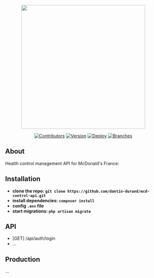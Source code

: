 <p align="center"><a href="https://laravel.com" target="_blank"><img src="https://www.creads.com/wp-content/uploads/2021/05/header-2-10.png" width="400"></a></p>

<p align="center">
<a href="#"><img src="https://img.shields.io/badge/Contributors-2-green?style=plastic&logo=github" alt="Contributors"></a>
<a href="#"><img src="https://img.shields.io/badge/Version-0.0.1-green?style=plastic" alt="Version"></a>
<a href="#"><img src="https://img.shields.io/badge/Deploy-No-red?style=plastic" alt="Deploy"></a>
<a href="#"><img src="https://img.shields.io/badge/Branches-2-white?style=plastic" alt="Branches"></a>
</p>

## About

Health control management API for McDonald's France:

## Installation

-   **clone the repo: `git clone https://github.com/dantin-durand/mcd-control-api.git`**
-   **install dependencies: `composer install`**
-   **config `.env` file**
-   **start migrations: `php artisan migrate`**

## API

-   [GET] /api/auth/login
-   ...

<!-- ## Assets

-   **[Model](https://trello.com/1/cards/61636fe3425f3c38d37b04a8/attachments/6163702f7ad7ce0ec1e9ee58/download/MACDO.xd)** -->

## Production

...
